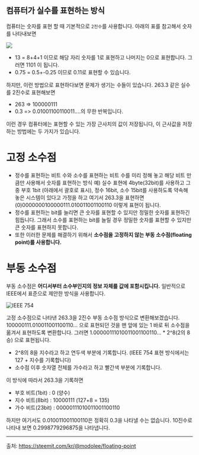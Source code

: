 
컴퓨터가 실수를 표현하는 방식
-
컴퓨터는 숫자를 표현 할 때 기본적으로 `2진수`를 사용합니다. 아래의 표를 참고해서 숫자를 나타내보면

![](https://steemitimages.com/640x0/https://steemitimages.com/DQmeKeVdmnTn5KAHD6aVk1x3ZkfWzM6XzW37efVd3rEtHxD/binary.png)

- 13 = 8+4+1 이므로 해당 자리 숫자를 1로 표현하고 나머지는 0으로 표현합니다. 그러면 1101 이 됩니다.
- 0.75 = 0.5+-0.25 이므로 0.11로 표현할 수 있습니다.

하지만, 이런 방법으로 표현하다보면 문제가 생기는 수들이 있습니다. 263.3 같은 실수를 2진수로 표현해보면 

-	263 => 100000111
-	0.3 => 0.01001100110011....의 무한 반복입니다.

이런 경우 컴퓨터에는 표현할 수 있는 가장 근사치의 값이 저장됩니다, 이 근사값을 저장하는 방법에는 두 가지가 있습니다.


고정 소수점
=
- 정수를 표현하는 비트 수와 소수를 표현하는 비트 수를 미리 정해 놓고 해당 비트 만큼만 사용해서 숫자를 표현하는 방식
예) 실수 표현에 4byte(32bit)를 사용하고 그 중 부호 1bit (아래에서 괄호로 표시), 정수 16bit, 소수 15bit를 사용하도록 약속해 놓은 시스템이 있다고 가정을 하고 여기서 263.3을 표현하면 (0)0000000100000111.010011001100110 이렇게 표현이 됩니다.
- 정수를 표현하는 bit를 늘리면 큰 숫자를 표현할 수 있지만 정밀한 숫자를 표현하긴 힘듭니다. 그래서 소수를 표현하는 bit를 늘릴 경우 정밀한 숫자를 표현할 수 있지만 큰 숫자를 표현하지 못합니다.
- 또한 
이러한 문제를 해결하기 위해서 **소수점을 고정하지 않는 부동 소수점(floating point)를 사용합니다.**


부동 소수점
=
부동 소수점은 **어디서부터 소수부인지의 정보 자체를 값에 포함시킵니다.** 일반적으로 IEEE에서 표준으로 제안한 방식을 사용합니다.

![IEEE 754](https://upload.wikimedia.org/wikipedia/commons/thumb/8/88/General_floating_point_ko.svg/500px-General_floating_point_ko.svg.png)

고정 소수점으로 나타낸 263.3을 2진수 부동 소수점 방식으로 변환해보겠습니다. 100000111.010011001100110... 으로 표현되던 것을 맨 앞에 있는 1 바로 뒤 소수점을 옮겨서 표현하도록 변환합니다. 그러면 1.00000111010011001100110... * 2^8(2의 8승) 으로 표현됩니다.

- 2^8의 8을 지수라고 하고 연두색 부분에 기록합니다. (IEEE 754 표현 방식에서는 127 + 지수를 기록합니다)
- 소수점 이후 숫자열 전체를 가수라고 하고 빨간색 부분에 기록합니다. 

이 방식에 따라서 263.3을 기록하면

- 부호 비트(1bit) : 0 (양수)
- 지수 비트(8bit) : 10000111 (127+8 = 135)
- 가수 비트(23bit) : 00000111010011001100110

하지만 여기서도 0.010011001100110은 정확히 0.3을 나타낼 수는 없습니다. 10진수로 나타내 보면 0.2998779296875을 나타냅니다. 


------
출처:
https://steemit.com/kr/@modolee/floating-point
<!--stackedit_data:
eyJoaXN0b3J5IjpbLTk2NDU5MzYwMiwtMTgxOTExMzUyM119
-->